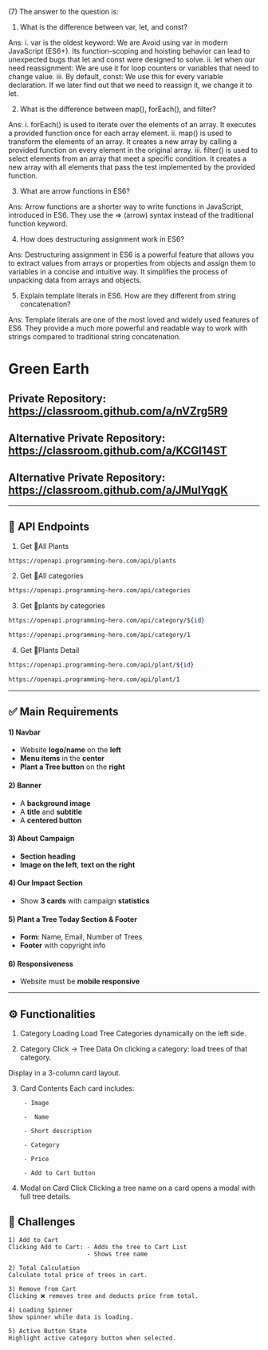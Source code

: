 (7) The answer to the question is:

1) What is the difference between var, let, and const?

Ans: 
    i. var is the oldest keyword: We are  Avoid using var in modern JavaScript (ES6+). Its function-scoping and hoisting behavior can lead to unexpected bugs that let and const were designed to solve.
    ii. let when our need reassignment: We are use it for loop counters or variables that need to change value.
    iii. By default, const: We use this for every variable declaration. If we later find out that we need to reassign it, we change it to let.


2) What is the difference between map(), forEach(), and filter?

Ans: 
    i. forEach() is used to iterate over the elements of an array. It executes a provided function once for each array element.
    ii. map() is used to transform the elements of an array. It creates a new array by calling a provided function on every element in the original array.
    iii. filter() is used to select elements from an array that meet a specific condition. It creates a new array with all elements that pass the test implemented by the provided function.
      

3) What are arrow functions in ES6?

Ans:
    Arrow functions are a shorter way to write functions in JavaScript, introduced in ES6. They use the => (arrow) syntax instead of the traditional function keyword.


4) How does destructuring assignment work in ES6?

Ans: 
    Destructuring assignment in ES6 is a powerful feature that allows you to extract values from arrays or properties from objects and assign them to variables in a concise and intuitive way. It simplifies the process of unpacking data from arrays and objects.

5) Explain template literals in ES6. How are they different from string concatenation?

Ans:
    Template literals are one of the most loved and widely used features of ES6. They provide a much more powerful and readable way to work with strings compared to traditional string concatenation.

# Green Earth


## Private Repository: https://classroom.github.com/a/nVZrg5R9 

## Alternative Private Repository: https://classroom.github.com/a/KCGI14ST 

## Alternative Private Repository: https://classroom.github.com/a/JMuIYqgK 


---
🌴 API Endpoints
---
1. Get 🌴All Plants
```bash
https://openapi.programming-hero.com/api/plants
```

2. Get 🌴All categories <br/>
```bash
https://openapi.programming-hero.com/api/categories
```


3. Get 🌴plants by categories <br/>
```bash
https://openapi.programming-hero.com/api/category/${id}
```

```bash
https://openapi.programming-hero.com/api/category/1
```

4. Get 🌴Plants Detail <br/>

```bash
https://openapi.programming-hero.com/api/plant/${id}
```

```bash
https://openapi.programming-hero.com/api/plant/1
```
---

## ✅ Main Requirements 

#### 1) Navbar

- Website **logo/name** on the **left**  
- **Menu items** in the **center** 
- **Plant a Tree button** on the **right** 

#### 2) Banner 
- A **background image**  
- A **title** and **subtitle**  
- A **centered button**  

#### 3) About Campaign
- **Section heading**  
- **Image on the left**, **text on the right**  

#### 4) Our Impact Section 
- Show **3 cards** with campaign **statistics**  

#### 5) Plant a Tree Today Section & Footer
- **Form**: Name, Email, Number of Trees  
- **Footer** with copyright info 

#### 6) Responsiveness 
- Website must be **mobile responsive**  

---

## ⚙️ Functionalities 

1) Category Loading 
Load Tree Categories dynamically on the left side.

2) Category Click → Tree Data 
On clicking a category: load trees of that category.

Display in a 3-column card layout.

3) Card Contents 
 Each card includes:

        - Image

        -  Name

        - Short description

        - Category

        - Price

        - Add to Cart button

4) Modal on Card Click 
Clicking a tree name on a card opens a modal with full tree details.


##  🧪 Challenges 


    1) Add to Cart 
    Clicking Add to Cart: - Adds the tree to Cart List
                          - Shows tree name 

    2) Total Calculation 
    Calculate total price of trees in cart.

    3) Remove from Cart 
    Clicking ❌ removes tree and deducts price from total.

    4) Loading Spinner
    Show spinner while data is loading.

    5) Active Button State 
    Highlight active category button when selected.